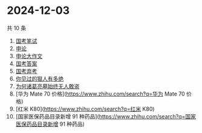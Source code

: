 # 2024-12-03

共 10 条

<!-- BEGIN -->
<!-- 最后更新时间 Tue Dec 03 2024 09:18:37 GMT+0800 (China Standard Time) -->

1. [国考笔试](https://www.zhihu.com/search?q=国考笔试)
1. [申论](https://www.zhihu.com/search?q=申论)
1. [申论大作文](https://www.zhihu.com/search?q=申论大作文)
1. [国考答案](https://www.zhihu.com/search?q=国考答案)
1. [国考弃考](https://www.zhihu.com/search?q=国考弃考)
1. [你见过的狠人有多绝](https://www.zhihu.com/search?q=你见过的狠人有多绝)
1. [为何诸葛亮墓始终无人敢盗](https://www.zhihu.com/search?q=为何诸葛亮墓始终无人敢盗)
1. [华为 Mate 70 价格](https://www.zhihu.com/search?q=华为 Mate 70 价格)
1. [红米 K80](https://www.zhihu.com/search?q=红米 K80)
1. [国家医保药品目录新增 91
   种药品](https://www.zhihu.com/search?q=国家医保药品目录新增 91 种药品)

<!-- END -->
